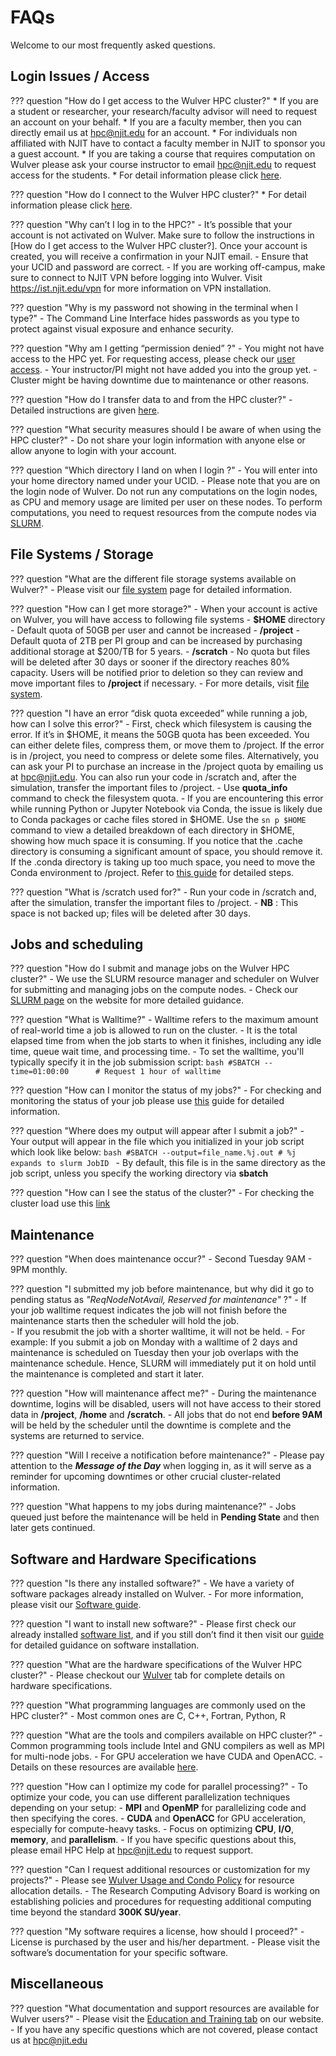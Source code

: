 # FAQs

Welcome to our most frequently asked questions.

## Login Issues / Access

??? question "How do I get access to the Wulver HPC cluster?"
    * If you are a student or researcher, your research/faculty advisor will need to request an account on your behalf. 
    * If you are a faculty member, then you can directly email us at hpc@njit.edu for an account.
    * For individuals non affiliated with NJIT have to contact a faculty member in NJIT to sponsor you a guest account.
    * If you are taking a course that requires computation on Wulver please ask your course instructor to email hpc@njit.edu to request access for the students.
    * For detail information please click [here](cluster_access.md).

??? question "How do I connect to the Wulver HPC cluster?"
    * For detail information please click [here](cluster_access.md).

??? question "Why can’t I log in to the HPC?"
    - It’s possible that your account is not activated on Wulver. Make sure to follow the instructions in [How do I get access to the Wulver HPC cluster?]. Once your account is created, you will receive a confirmation in your NJIT email.
    - Ensure that your UCID and password are correct.
    - If you are working off-campus, make sure to connect to NJIT VPN before logging into Wulver. Visit https://ist.njit.edu/vpn for more information on VPN installation.

??? question "Why is my password not showing in the terminal when I type?"
    - The Command Line Interface hides passwords as you type to protect against visual exposure and enhance security.

??? question "Why am I getting “permission denied” ?"
    - You might not have access to the HPC yet. For requesting access, please check our [user access](cluster_access.md).
    - Your instructor/PI might not have added you into the group yet.
    - Cluster might be having downtime due to maintenance or other reasons.

??? question "How do I transfer data to and from the HPC cluster?"
    - Detailed instructions are given  [here](https://hpc.njit.edu/clusters/cluster_access/#transfer-the-data-from-the-local-machine-to-clusters-or-vice-versa).

??? question "What security measures should I be aware of when using the HPC cluster?"
    - Do not share your login information with anyone else or allow anyone to login with your account.

??? question "Which directory I land on when I login ?"
    - You will enter into your home directory named under your UCID.
    - Please note that you are on the login node of Wulver. Do not run any computations on the login nodes, as CPU and memory usage are limited per user on these nodes. To perform computations, you need to request resources from the compute nodes via [SLURM](slurm.md).

## File Systems / Storage

??? question "What are the different file storage systems available on Wulver?"
    - Please visit our [file system](https://hpc.njit.edu/clusters/Wulver_filesystems/) page for detailed information. 

??? question "How can I get more storage?"
    - When your account is active on Wulver, you will have access to following file systems
        - **$HOME** directory - Default quota of 50GB per user and cannot be increased
        - **/project** - Default quota of 2TB per PI group and can be increased by purchasing additional storage at $200/TB for 5 years.
        - **/scratch** - No quota but files will be deleted after 30 days or sooner if the directory reaches 80% capacity. Users will be notified prior to deletion so they can review and move important files to **/project** if necessary.
    - For more details, visit [file system](https://hpc.njit.edu/clusters/Wulver_filesystems/).

??? question "I have an error “disk quota exceeded” while running a job, how can I solve this error?"
    - First, check which filesystem is causing the error. If it’s in $HOME, it means the 50GB quota has been exceeded. You can either delete files, compress them, or move them to /project. If the error is in /project, you need to compress or delete some files. Alternatively, you can ask your PI to purchase an increase  in the /project quota by emailing us at hpc@njit.edu. You can also run your code in /scratch and, after the simulation, transfer the important files to /project. 
    - Use **quota_info** command to check the filesystem quota. 
    - If you are encountering this error while running Python or Jupyter Notebook via Conda, the issue is likely due to Conda packages or cache files stored in $HOME. Use the ```sn p $HOME``` command to view a detailed breakdown of each directory in $HOME, showing how much space it is consuming. If you notice that the .cache directory is consuming a significant amount of space, you should remove it. If the .conda directory is taking up too much space, you need to move the Conda environment to /project. Refer to [this guide](https://hpc.njit.edu/Software/programming/python/conda/#importing-to-a-different-location) for detailed steps. 

??? question "What is /scratch used for?"
    - Run your code in /scratch and, after the simulation, transfer the important files to /project. 
    - **NB** : This space is not backed up; files will be deleted after 30 days.

## Jobs and scheduling

??? question "How do I submit and manage jobs on the Wulver HPC cluster?"
    - We use the SLURM resource manager and scheduler on Wulver for submitting and managing jobs on the compute nodes. 
    - Check our [SLURM page](https://hpc.njit.edu/Software/slurm/slurm/) on the website for more detailed guidance.

??? question "What is Walltime?"
    - Walltime refers to the maximum amount of real-world time a job is allowed to run on the cluster. 
    - It is the total elapsed time from when the job starts to when it finishes, including any idle time, queue wait time, and processing time.
    - To set the walltime, you'll typically specify it in the job submission script: 
    ```bash
    #SBATCH --time=01:00:00      # Request 1 hour of walltime
    ```

??? question "How can I monitor the status of my jobs?"
    - For checking and monitoring the status of your job please use [this](https://hpc.njit.edu/Software/slurm/slurm/#managing-and-monitoring-jobs) guide for detailed information.

??? question "Where does my output will appear after I submit a job?"
    - Your output will appear in the file which you initialized in your job script which look like below:
    ```bash
    #SBATCH --output=file_name.%j.out # %j expands to slurm JobID
    ```
    - By default, this file is in the same directory as the job script, unless you specify the working directory via **sbatch**

??? question "How can I see the status of the cluster?"
    - For checking the cluster load use this [link](https://hpc.njit.edu/Monitor/load.html)

## Maintenance

??? question "When does maintenance occur?"
    - Second Tuesday 9AM - 9PM monthly.

??? question "I submitted my job before maintenance, but why did it go to pending status as *"ReqNodeNotAvail, Reserved for maintenance"* ?"
    - If your job walltime request indicates the job will not finish before the maintenance starts then the scheduler will hold the job.  
    - If you resubmit the job with a shorter walltime, it will not be held. 
    - For example: If you submit a job on Monday with a walltime of 2 days and maintenance is scheduled on Tuesday then your job overlaps with the maintenance schedule. Hence, SLURM will immediately put it on hold until the maintenance is completed and start it later.

??? question "How will maintenance affect me?"
    - During the maintenance downtime, logins will be disabled, users will not have access to their stored data in **/project**, **/home** and **/scratch**.
    - All jobs that do not end **before 9AM** will be held by the scheduler until the downtime is complete and the systems are returned to service.

??? question "Will I receive a notification before maintenance?"
    - Please pay attention to the ***Message of the Day*** when logging in, as it will serve as a reminder for upcoming downtimes or other crucial cluster-related information.

??? question "What happens to my jobs during maintenance?"
    - Jobs queued just before the maintenance will be held in **Pending State** and then later gets continued.

## Software and Hardware Specifications

??? question "Is there any installed software?"
    - We have a variety of software packages already installed on Wulver.
    - For more information, please visit our [Software guide](https://hpc.njit.edu/Software/).

??? question "I want to install new software?"
    - Please first check our already installed [software list](https://hpc.njit.edu/Software/#software-list), and if you still don’t find it then visit our [guide](https://hpc.njit.edu/Software/) for detailed guidance on software installation.

??? question "What are the hardware specifications of the Wulver HPC cluster?"
    - Please checkout our [Wulver](https://hpc.njit.edu/clusters/wulver/) tab for complete details on hardware specifications.

??? question "What programming languages are commonly used on the HPC cluster?"
    - Most common ones are C, C++, Fortran, Python, R

??? question "What are the tools and compilers available on HPC cluster?"
    - Common programming tools include Intel and GNU compilers as well as MPI for multi-node jobs.
    - For GPU acceleration we have CUDA and OpenACC.
    - Details on these resources are available [here](https://hpc.njit.edu/Software/programming/compilers/).

??? question "How can I optimize my code for parallel processing?"
    - To optimize your code, you can use different parallelization techniques depending on your setup:
        - **MPI** and **OpenMP** for parallelizing code and then specifying the cores.
        - **CUDA** and **OpenACC** for GPU acceleration, especially for compute-heavy tasks.
    - Focus on optimizing **CPU**, **I/O**, **memory**, and **parallelism**.
    - If you have specific questions about this, please email HPC Help at hpc@njit.edu to request support.

??? question "Can I request additional resources or customization for my projects?"
    - Please see [Wulver Usage and Condo Policy](https://hpc.njit.edu/Policies/wulver_policies/) for resource allocation details. 
    - The Research Computing Advisory Board is working on establishing policies and procedures for requesting additional computing time beyond the standard **300K SU/year**.

??? question "My software requires a license, how should I proceed?"
    - License is purchased by the user and his/her department.
    - Please visit the software’s documentation for your specific software.

## Miscellaneous

??? question "What documentation and support resources are available for Wulver users?"
    - Please visit the [Education and Training tab](https://hpc.njit.edu/Services/training/) on our website.
    - If you have any specific questions which are not covered, please contact us at hpc@njit.edu





    
